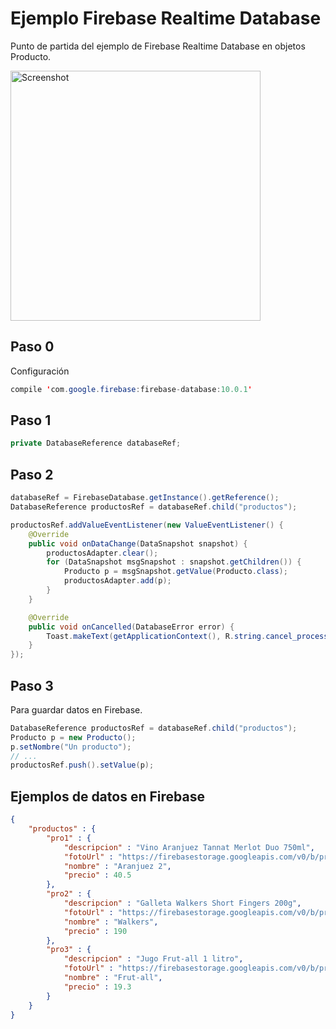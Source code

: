 # Ejemplo Firebase Realtime Database

Punto de partida del ejemplo de Firebase Realtime Database en objetos Producto.

<img width="400" alt="Screenshot" src="https://cloud.githubusercontent.com/assets/1444991/23933790/490a206a-0917-11e7-9e95-22f849c97812.png">

## Paso 0

Configuración

```java
compile 'com.google.firebase:firebase-database:10.0.1'
```

## Paso 1

```java
private DatabaseReference databaseRef;
```
    
## Paso 2    

```java    
databaseRef = FirebaseDatabase.getInstance().getReference();
DatabaseReference productosRef = databaseRef.child("productos");

productosRef.addValueEventListener(new ValueEventListener() {
    @Override
    public void onDataChange(DataSnapshot snapshot) {
        productosAdapter.clear();
        for (DataSnapshot msgSnapshot : snapshot.getChildren()) {
            Producto p = msgSnapshot.getValue(Producto.class);
            productosAdapter.add(p);
        }
    }

    @Override
    public void onCancelled(DatabaseError error) {
        Toast.makeText(getApplicationContext(), R.string.cancel_process, Toast.LENGTH_SHORT).show();
    }
});
```

## Paso 3
Para guardar datos en Firebase.

```java
DatabaseReference productosRef = databaseRef.child("productos");
Producto p = new Producto();
p.setNombre("Un producto");
// ...
productosRef.push().setValue(p);
```

## Ejemplos de datos en Firebase

```json
{
    "productos" : {
        "pro1" : {
            "descripcion" : "Vino Aranjuez Tannat Merlot Duo 750ml",
            "fotoUrl" : "https://firebasestorage.googleapis.com/v0/b/products-25e39.appspot.com/o/aranjuez.jpg?alt=media&token=f6485a2d-5049-426f-bf30-006a4bcf91f0",
            "nombre" : "Aranjuez 2",
            "precio" : 40.5
        },
        "pro2" : {
            "descripcion" : "Galleta Walkers Short Fingers 200g",
            "fotoUrl" : "https://firebasestorage.googleapis.com/v0/b/products-25e39.appspot.com/o/walkers.jpg?alt=media&token=6f987056-2a81-4654-9dac-82f03594d47c",
            "nombre" : "Walkers",
            "precio" : 190
        },
        "pro3" : {
            "descripcion" : "Jugo Frut-all 1 litro",
            "fotoUrl" : "https://firebasestorage.googleapis.com/v0/b/products-25e39.appspot.com/o/frutall.jpg?alt=media&token=afff8568-7978-494b-aad6-fce3c24a0a88",
            "nombre" : "Frut-all",
            "precio" : 19.3
        }
    }
}
```
